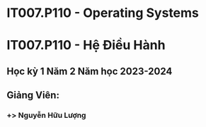 # IT007.P110 - Operating Systems
# IT007.P110 - Hệ Điều Hành

## Học kỳ 1 Năm 2 Năm học 2023-2024  

## Giảng Viên:
### +> Nguyễn Hữu Lượng
